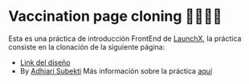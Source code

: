 # Vaccination page cloning 👩‍⚕️👨‍⚕️
Esta es una práctica de introducción FrontEnd de [LaunchX](https://github.com/LaunchX-InnovaccionVirtual), la práctica consiste en la clonación de la siguiente página:
- [Link del diseño](./landingVacunaci%C3%B3n.png) 
- By [Adhiari Subekti](https://dribbble.com/Adhiari_is)
Más información sobre la práctica [aquí](https://github.com/LaunchX-InnovaccionVirtual/FrontEnd-Mision/tree/main/03%20-%20CSS/practica) 